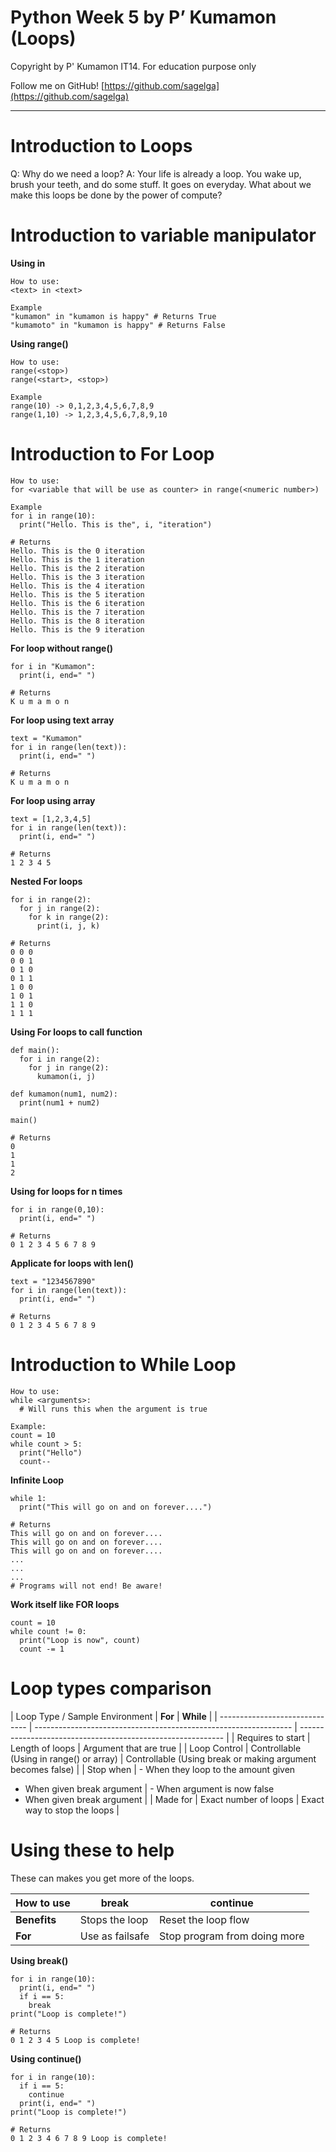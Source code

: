 # Python Week 5 by P’ Kumamon (Loops)

Copyright by P' Kumamon IT14.
For education purpose only

Follow me on GitHub!
[https://github.com/sagelga](https://github.com/sagelga)

----------
# Introduction to Loops

Q: Why do we need a loop?
A: Your life is already a loop. You wake up, brush your teeth, and do some stuff. It goes on everyday. What about we make this loops be done by the power of compute?


# Introduction to variable manipulator

**Using in**

    How to use:
    <text> in <text>

    Example
    "kumamon" in "kumamon is happy" # Returns True
    "kumamoto" in "kumamon is happy" # Returns False

**Using range()**

    How to use:
    range(<stop>)
    range(<start>, <stop>)

    Example
    range(10) -> 0,1,2,3,4,5,6,7,8,9
    range(1,10) -> 1,2,3,4,5,6,7,8,9,10
# Introduction to For Loop
    How to use:
    for <variable that will be use as counter> in range(<numeric number>)

    Example
    for i in range(10):
      print("Hello. This is the", i, "iteration")

    # Returns
    Hello. This is the 0 iteration
    Hello. This is the 1 iteration
    Hello. This is the 2 iteration
    Hello. This is the 3 iteration
    Hello. This is the 4 iteration
    Hello. This is the 5 iteration
    Hello. This is the 6 iteration
    Hello. This is the 7 iteration
    Hello. This is the 8 iteration
    Hello. This is the 9 iteration

**For loop without range()**

    for i in "Kumamon":
      print(i, end=" ")

    # Returns
    K u m a m o n

**For loop using text array**

    text = "Kumamon"
    for i in range(len(text)):
      print(i, end=" ")

    # Returns
    K u m a m o n

**For loop using array**

    text = [1,2,3,4,5]
    for i in range(len(text)):
      print(i, end=" ")

    # Returns
    1 2 3 4 5

**Nested For loops**

    for i in range(2):
      for j in range(2):
        for k in range(2):
          print(i, j, k)

    # Returns
    0 0 0
    0 0 1
    0 1 0
    0 1 1
    1 0 0
    1 0 1
    1 1 0
    1 1 1

**Using For loops to call function**

    def main():
      for i in range(2):
        for j in range(2):
          kumamon(i, j)

    def kumamon(num1, num2):
      print(num1 + num2)

    main()

    # Returns
    0
    1
    1
    2

**Using for loops for n times**

    for i in range(0,10):
      print(i, end=" ")

    # Returns
    0 1 2 3 4 5 6 7 8 9

**Applicate for loops with len()**

    text = "1234567890"
    for i in range(len(text)):
      print(i, end=" ")

    # Returns
    0 1 2 3 4 5 6 7 8 9
# Introduction to While Loop
    How to use:
    while <arguments>:
      # Will runs this when the argument is true

    Example:
    count = 10
    while count > 5:
      print("Hello")
      count--

**Infinite Loop**

    while 1:
      print("This will go on and on forever....")

    # Returns
    This will go on and on forever....
    This will go on and on forever....
    This will go on and on forever....
    ...
    ...
    ...
    # Programs will not end! Be aware!

**Work itself like FOR loops**

    count = 10
    while count != 0:
      print("Loop is now", count)
      count -= 1


# Loop types comparison
| Loop Type /
Sample Environment | **For**                                                          | **While**                                                   |
| ------------------------------ | ---------------------------------------------------------------- | ----------------------------------------------------------- |
| Requires to start              | Length of loops                                                  | Argument that are true                                      |
| Loop Control                   | Controllable
(Using in range() or array)                         | Controllable
(Using break or making argument becomes false) |
| Stop when                      | - When they loop to the amount given
- When given break argument | - When argument is now false
- When given break argument    |
| Made for                       | Exact number of loops                                            | Exact way to stop the loops                                 |

# Using these to help

These can makes you get more of the loops.

| How to use   | **break**       | **continue**                 |
| ------------ | --------------- | ---------------------------- |
| **Benefits** | Stops the loop  | Reset the loop flow          |
| **For**      | Use as failsafe | Stop program from doing more |

**Using break()**

    for i in range(10):
      print(i, end=" ")
      if i == 5:
        break
    print("Loop is complete!")

    # Returns
    0 1 2 3 4 5 Loop is complete!

**Using continue()**

    for i in range(10):
      if i == 5:
        continue
      print(i, end=" ")
    print("Loop is complete!")

    # Returns
    0 1 2 3 4 6 7 8 9 Loop is complete!
